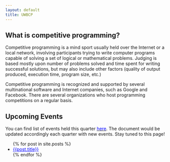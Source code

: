 ```yaml
---
layout: default
title: UWBCP
---
```


## What is competitive programming?

Competitive programming is a mind sport usually held over the Internet or a local network, involving participants trying to write computer programs capable of solving a set of logical or mathematical problems. Judging is based mostly upon number of problems solved and time spent for writing successful solutions, but may also include other factors (quality of output produced, execution time, program size, etc.)

Competitive programming is recognized and supported by several multinational software and Internet companies, such as Google and Facebook. There are several organizations who host programming competitions on a regular basis.

## Upcoming Events

You can find list of events held this quarter [<span style = "color:blue">here</span>](/events.md). The document would be updated accordingly each quarter with new events. Stay tuned to this page!

<ul>
  {% for post in site.posts %}
    <li>
      <a href="/mduw.github.io/{{post.url}}" style="color: blue">{{post.title}}</a>
    </li>
  {% endfor %}
</ul>
